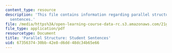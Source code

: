 ```yaml
---
content_type: resource
description: 'This file contains information regarding parallel structure: Student
  sentences.'
file: /media/https%3A/open-learning-course-data-rc.s3.amazonaws.com/21g-228-advanced-workshop-in-writing-for-social-sciences-and-architecture-els-spring-2007/6735637430bb42e8d6dd48dc34b65e66_MIT21G.228S07_parallel_str.pdf
file_type: application/pdf
resourcetype: Document
title: 'Parallel Structure: Student Sentences'
uid: 67356374-30bb-42e8-d6dd-48dc34b65e66
---
```

